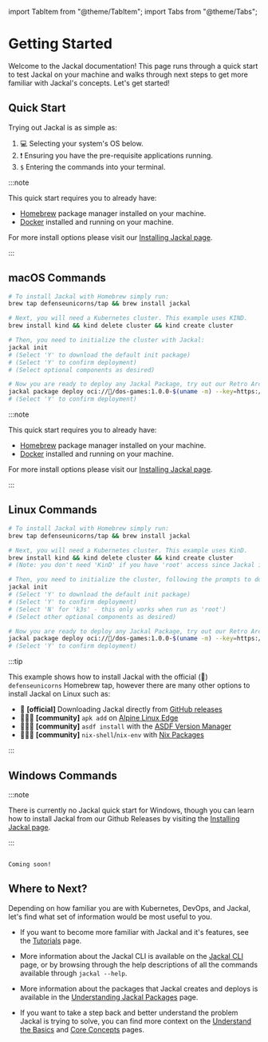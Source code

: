 import TabItem from "@theme/TabItem";
import Tabs from "@theme/Tabs";

# Getting Started

Welcome to the Jackal documentation!  This page runs through a quick start to test Jackal on your machine and walks through next steps to get more familiar with Jackal's concepts. Let's get started!

## Quick Start

Trying out Jackal is as simple as:

1. 💻 Selecting your system's OS below.
2. ❗ Ensuring you have the pre-requisite applications running.
3. `$` Entering the commands into your terminal.

<Tabs>
<TabItem value="macOS">

:::note

This quick start requires you to already have:

- [Homebrew](https://brew.sh/) package manager installed on your machine.
- [Docker](https://www.docker.com/) installed and running on your machine.

For more install options please visit our [Installing Jackal page](./0-installing-jackal.md).

:::

## macOS Commands

```bash
# To install Jackal with Homebrew simply run:
brew tap defenseunicorns/tap && brew install jackal

# Next, you will need a Kubernetes cluster. This example uses KIND.
brew install kind && kind delete cluster && kind create cluster

# Then, you need to initialize the cluster with Jackal:
jackal init
# (Select 'Y' to download the default init package)
# (Select 'Y' to confirm deployment)
# (Select optional components as desired)

# Now you are ready to deploy any Jackal Package, try out our Retro Arcade!!
jackal package deploy oci://🦄/dos-games:1.0.0-$(uname -m) --key=https://jackal.dev/cosign.pub
# (Select 'Y' to confirm deployment)
```

</TabItem>
<TabItem value="Linux">

:::note

This quick start requires you to already have:

- [Homebrew](https://brew.sh/) package manager installed on your machine.
- [Docker](https://www.docker.com/) installed and running on your machine.

For more install options please visit our [Installing Jackal page](./0-installing-jackal.md).

:::

## Linux Commands

```bash
# To install Jackal with Homebrew simply run:
brew tap defenseunicorns/tap && brew install jackal

# Next, you will need a Kubernetes cluster. This example uses KinD.
brew install kind && kind delete cluster && kind create cluster
# (Note: you don't need 'KinD' if you have 'root' access since Jackal includes 'k3s' as an optional component)

# Then, you need to initialize the cluster, following the prompts to download and select components
jackal init
# (Select 'Y' to download the default init package)
# (Select 'Y' to confirm deployment)
# (Select 'N' for 'k3s' - this only works when run as 'root')
# (Select other optional components as desired)

# Now you are ready to deploy any Jackal Package, try out our Retro Arcade!!
jackal package deploy oci://🦄/dos-games:1.0.0-$(uname -m) --key=https://jackal.dev/cosign.pub
# (Select 'Y' to confirm deployment)
```

:::tip

This example shows how to install Jackal with the official (📜) `defenseunicorns` Homebrew tap, however there are many other options to install Jackal on Linux such as:

- 📜 **[official]** Downloading Jackal directly from [GitHub releases](https://github.com/Racer159/jackal/releases)
- 🧑‍🤝‍🧑 **[community]** `apk add` on [Alpine Linux Edge](https://pkgs.alpinelinux.org/package/edge/testing/x86_64/jackal)
- 🧑‍🤝‍🧑 **[community]** `asdf install` with the [ASDF Version Manager](https://github.com/defenseunicorns/asdf-jackal)
- 🧑‍🤝‍🧑 **[community]** `nix-shell`/`nix-env` with [Nix Packages](https://search.nixos.org/packages?channel=23.05&show=jackal&from=0&size=50&sort=relevance&type=packages&query=jackal)

:::

</TabItem>
<TabItem value="Windows">

## Windows Commands

:::note

There is currently no Jackal quick start for Windows, though you can learn how to install Jackal from our Github Releases by visiting the [Installing Jackal page](./0-installing-jackal.md#downloading-the-cli-from-github-releases).

:::

```text

Coming soon!

```

</TabItem>
</Tabs>

## Where to Next?

Depending on how familiar you are with Kubernetes, DevOps, and Jackal, let's find what set of information would be most useful to you.

- If you want to become more familiar with Jackal and it's features, see the [Tutorials](../5-jackal-tutorials/index.md) page.

- More information about the Jackal CLI is available on the [Jackal CLI](../2-the-jackal-cli/index.md) page, or by browsing through the help descriptions of all the commands available through `jackal --help`.

- More information about the packages that Jackal creates and deploys is available in the [Understanding Jackal Packages](../3-create-a-jackal-package/1-jackal-packages.md) page.

- If you want to take a step back and better understand the problem Jackal is trying to solve, you can find more context on the [Understand the Basics](./1-understand-the-basics.md) and [Core Concepts](./2-core-concepts.md) pages.
